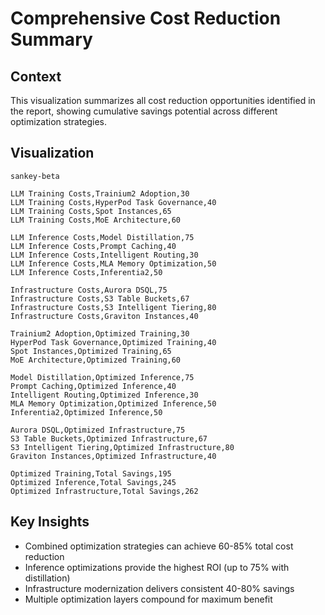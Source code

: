 # Comprehensive Cost Reduction Summary

## Context
This visualization summarizes all cost reduction opportunities identified in the report, showing cumulative savings potential across different optimization strategies.

## Visualization

```mermaid
sankey-beta

LLM Training Costs,Trainium2 Adoption,30
LLM Training Costs,HyperPod Task Governance,40
LLM Training Costs,Spot Instances,65
LLM Training Costs,MoE Architecture,60

LLM Inference Costs,Model Distillation,75
LLM Inference Costs,Prompt Caching,40
LLM Inference Costs,Intelligent Routing,30
LLM Inference Costs,MLA Memory Optimization,50
LLM Inference Costs,Inferentia2,50

Infrastructure Costs,Aurora DSQL,75
Infrastructure Costs,S3 Table Buckets,67
Infrastructure Costs,S3 Intelligent Tiering,80
Infrastructure Costs,Graviton Instances,40

Trainium2 Adoption,Optimized Training,30
HyperPod Task Governance,Optimized Training,40
Spot Instances,Optimized Training,65
MoE Architecture,Optimized Training,60

Model Distillation,Optimized Inference,75
Prompt Caching,Optimized Inference,40
Intelligent Routing,Optimized Inference,30
MLA Memory Optimization,Optimized Inference,50
Inferentia2,Optimized Inference,50

Aurora DSQL,Optimized Infrastructure,75
S3 Table Buckets,Optimized Infrastructure,67
S3 Intelligent Tiering,Optimized Infrastructure,80
Graviton Instances,Optimized Infrastructure,40

Optimized Training,Total Savings,195
Optimized Inference,Total Savings,245
Optimized Infrastructure,Total Savings,262
```

## Key Insights
- Combined optimization strategies can achieve 60-85% total cost reduction
- Inference optimizations provide the highest ROI (up to 75% with distillation)
- Infrastructure modernization delivers consistent 40-80% savings
- Multiple optimization layers compound for maximum benefit